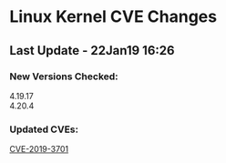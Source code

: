 
# **Linux Kernel CVE Changes**

## Last Update - 22Jan19 16:26

### **New Versions Checked:**

4.19.17  
4.20.4

### **Updated CVEs:**

[CVE-2019-3701](https://www.linuxkernelcves.com/#/cves/CVE-2019-3701)  

